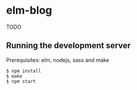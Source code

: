 # elm-blog

TODO


## Running the development server

Prerequisites: elm, nodejs, sass and make

```
$ npm install
$ make
$ npm start
```
